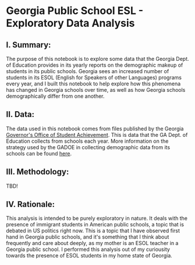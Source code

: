# Georgia Public School ESL - Exploratory Data Analysis 


## I. Summary:
The purpose of this notebook is to explore some data that the Georgia Dept. of Education provides in its yearly reports on the demographic makeup of students in its public schools. Georgia sees an increased number of students in its ESOL (English for Speakers of other Languages) programs every year, and I built this notebook to help explore how this phenomena has changed in Georgia schools over time, as well as how Georgia schools demographically differ from one another.

## II. Data:
The data used in this notebook comes from files published by the Georgia [Governor's Office of Student Achievement](https://gosa.georgia.gov/downloadable-data). This is data that the GA Dept. of Education collects from schools each year. More information on the strategy used by the GADOE in collecting demographic data from its schools can be found [here](http://gosa.georgia.gov/sites/gosa.georgia.gov/files/OBIEE-Help/Student_&_School_Demographics.htm).

## III. Methodology:
TBD!

## IV. Rationale:
This analysis is intended to be purely exploratory in nature. It deals with the presence of immigrant students in American public schools, a topic that is debated in US politics right now. This is a topic that I have observed first hand in Georgia public schools, and it's something that I think about frequently and care about deeply, as my mother is an ESOL teacher in a Georgia public school. I performed this analysis out of my curiousity towards the presence of ESOL students in my home state of Georgia.